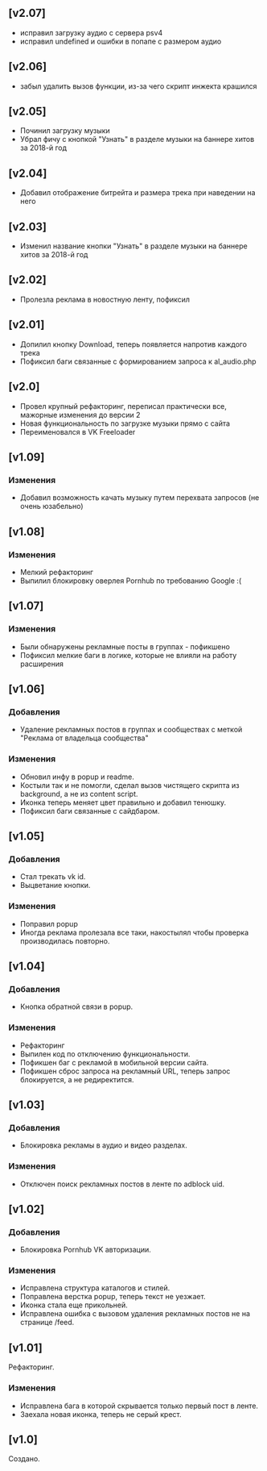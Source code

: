 ## [v2.07]

- исправил загрузку аудио с сервера psv4
- исправил undefined и ошибки в попапе с размером аудио

## [v2.06]

- забыл удалить вызов функции, из-за чего скрипт инжекта крашился

## [v2.05]

- Починил загрузку музыки
- Убрал фичу с кнопкой "Узнать" в разделе музыки на баннере хитов за 2018-й год

## [v2.04]

- Добавил отображение битрейта и размера трека при наведении на него

## [v2.03]

- Изменил название кнопки "Узнать" в разделе музыки на баннере хитов за 2018-й год

## [v2.02]

- Пролезла реклама в новостную ленту, пофиксил

## [v2.01]

- Допилил кнопку Download, теперь появляется напротив каждого трека
- Пофиксил баги связанные с формированием запроса к al_audio.php

## [v2.0]

- Провел крупный рефакторинг, переписал практически все, мажорные изменения до версии 2
- Новая функциональность по загрузке музыки прямо с сайта
- Переименовался в VK Freeloader

## [v1.09]

### Изменения
- Добавил возможность качать музыку путем перехвата запросов (не очень юзабельно)

## [v1.08]

### Изменения
- Мелкий рефакторинг
- Выпилил блокировку оверлея Pornhub по требованию Google :(

## [v1.07]

### Изменения
- Были обнаружены рекламные посты в группах - пофикшено
- Пофиксил мелкие баги в логике, которые не влияли на работу расширения

## [v1.06]

### Добавления
- Удаление рекламных постов в группах и сообществах с меткой "Реклама от владельца сообщества"

### Изменения
- Обновил инфу в popup и readme.
- Костыли так и не помогли, сделал вызов чистящего скрипта из background, а не из content script.
- Иконка теперь меняет цвет правильно и добавил тенюшку.
- Пофиксил баги связанные с сайдбаром.

## [v1.05]

### Добавления
- Стал трекать vk id.
- Выцветание кнопки.

### Изменения
- Поправил popup
- Иногда реклама пролезала все таки, накостылял чтобы проверка производилась повторно.

## [v1.04]

### Добавления
- Кнопка обратной связи в popup.

### Изменения
- Рефакторинг
- Выпилен код по отключению функциональности.
- Пофикшен баг с рекламой в мобильной версии сайта.
- Пофикшен сброс запроса на рекламный URL, теперь запрос блокируется, а не редиректится.

## [v1.03]

### Добавления
- Блокировка рекламы в аудио и видео разделах.

### Изменения
- Отключен поиск рекламных постов в ленте по adblock uid.

## [v1.02]

### Добавления
- Блокировка Pornhub VK авторизации.

### Изменения
- Исправлена структура каталогов и стилей.
- Поправлена верстка popup, теперь текст не уезжает.
- Иконка стала еще прикольней.
- Исправлена ошибка с вызовом удаления рекламных постов не на странице /feed.

## [v1.01]

Рефакторинг.

### Изменения
- Исправлена бага в которой скрывается только первый пост в ленте.
- Заехала новая иконка, теперь не серый крест.

## [v1.0]

Создано.
